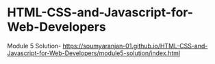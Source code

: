 # HTML-CSS-and-Javascript-for-Web-Developers
Module 5 Solution-
https://soumyaranjan-01.github.io/HTML-CSS-and-Javascript-for-Web-Developers/module5-solution/index.html
